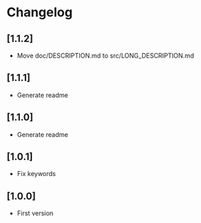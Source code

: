 # Changelog

## [1.1.2]
- Move doc/DESCRIPTION.md to src/LONG_DESCRIPTION.md

## [1.1.1]
- Generate readme

## [1.1.0]
- Generate readme

## [1.0.1]
- Fix keywords

## [1.0.0]
- First version
